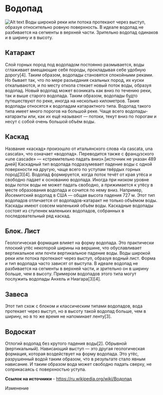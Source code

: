 # Водопад
![Alt text](Iguazu_D%C3%A9cembre_2007_-_Panorama_7.jpg)
Воды широкой реки или потока протекают через выступ, образуя относительно ровную поверхность. В идеале водопад не разбивается на сегменты в верхней части. Зрительно водопад одинаков и в ширину и в высоту.

## Катаракт
Слой горных пород под водопадом постоянно размывается, воды сглаживает вмещающие себя породы, прокладывая себе удобную дорогу[4]. Таким образом, водопады становятся спокойными реками. Но бывает так, что по мере разъедания скальных пород, их куски откалываются, и по месту откола стекает новый поток воды, образуя водопад. Новый водопад может возникать как вниз по течению реки, так и выше старого водопада. Таким образом, водопады будто путешествуют по реке, иногда на несколько километров. Такие водопады относятся к водопадам катарактного типа. Водопад такого типа имеет много порогов на большой реке. Чаще всего водопады-катаракты или, как их ещё называют — потоки, текут вниз по порогам и несут с собой очень большой объём воды.

## Каскад
Название «каскад» произошло от итальянского слова «la cascata, una cascata», что означает «водопад». Переводится также с французского «une cascade» — «стремительно падать вниз».[источник не указан 489 дней] Каскадный тип водопада подразумевает падение воды с одной поверхности на другую, чаще всего по уступам твёрдых горных пород[3][4]. Водопад формируется, когда поток течёт от края утёса и свободно падает к основанию водопада. Иногда при низком уровне воды поток воды не может падать свободно, а прижимается к утёсу в месте образования водопада и сочится по нему вниз. Например, Йосемитский водопад в США — общая высота падения 727 м. Этот тип водопадов отличается от водопадов-катаракт не только объёмом воды. Каскады имеют совсем маленький объём воды. Каскадные водопады состоят из ступенек маленьких водопадов, собранных в последовательный ряд каскад.

## Блок. Лист
Геологическая формация влияет на форму водопада. Это практически плоский утёс некоторой ширины на вершине, что обуславливает вертикальное или почти вертикальное падение воды. Воды широкой реки или потока протекают через выступ, образуя водный лист. Форма и тип водопада часто зависят от выступа. В идеале водопад не разбивается на сегменты в верхней части, и зрительно он в ширину больше, чем в высоту. Примером водопадов этого типа могут послужить водопады Анхель и Ниагара[3][4].

## Завеса
Этот тип схож с блоком и классическим типами водопадов, вода протекает через выступ, но в высоту такой водопад больше, чем в ширину, но в то же время не напоминает ленту[3].

## Водоскат
Отлогий водопад без крутого падения воды[2]. Обрывной (вертикальный). Нависающий выступ — это другая геологическая формация, которая воздействует на форму водопада. Это утёс, разрушенный водой таким образом, что в результате стало явным нависание. И таким образом вода может свободно падать сверху, не соприкасаясь с поверхностью уступа.

**Ссылок на источники** - https://ru.wikipedia.org/wiki/Водопад

Изменение
